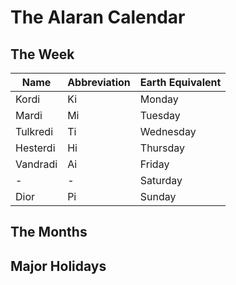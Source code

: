 # The Alaran Calendar

## The Week

| Name | Abbreviation | Earth Equivalent|
|-----|-----|-----|
| Kordi | Ki | Monday |
| Mardi | Mi | Tuesday |
| Tulkredi | Ti | Wednesday |
| Hesterdi | Hi | Thursday |
| Vandradi | Ai | Friday |
| - | - | Saturday |
| Dior | Pi | Sunday |

## The Months

## Major Holidays
